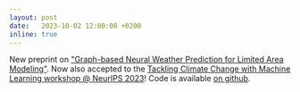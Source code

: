 ```yaml
---
layout: post
date:   2023-10-02 12:00:00 +0200
inline: true
---
```

New preprint on ["Graph-based Neural Weather Prediction for Limited Area Modeling"](https://arxiv.org/abs/2309.17370).
Now also accepted to the [Tackling Climate Change with Machine Learning workshop @ NeurIPS 2023](https://www.climatechange.ai/events/neurips2023)!
Code is available [on github](https://github.com/joeloskarsson/neural-lam).
